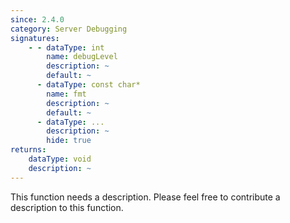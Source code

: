```yaml
---
since: 2.4.0
category: Server Debugging
signatures:
    - - dataType: int
        name: debugLevel
        description: ~
        default: ~
      - dataType: const char*
        name: fmt
        description: ~
        default: ~
      - dataType: ...
        description: ~
        hide: true
returns:
    dataType: void
    description: ~
---
```


This function needs a description. Please feel free to contribute a description to this function.
